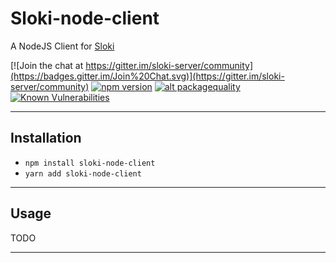 # Sloki-node-client
A NodeJS Client for [Sloki](https://github.com/franck34/sloki)

[![Join the chat at https://gitter.im/sloki-server/community](https://badges.gitter.im/Join%20Chat.svg)](https://gitter.im/sloki-server/community)
[![npm version](https://badge.fury.io/js/sloki-node-client.svg)](http://badge.fury.io/js/sloki-node-client)
[![alt packagequality](http://npm.packagequality.com/shield/sloki-node-client.svg)](http://packagequality.com/#?package=sloki-node-client)
[![Known Vulnerabilities](https://snyk.io/test/github/franck34/sloki-node-client/badge.svg?targetFile=package.json)](https://snyk.io/test/github/franck34/sloki-node-client?targetFile=package.json)

-----

## Installation

  * ```npm install sloki-node-client```
  * ```yarn add sloki-node-client```

-----

## Usage

TODO

----
